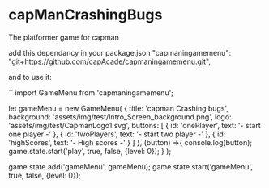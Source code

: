 # capManCrashingBugs
The platformer game for capman



add this dependancy in your package.json
"capmaningamemenu": "git+https://github.com/capAcade/capmaningamemenu.git",


and to use it:

``
import GameMenu from 'capmaningamemenu';

let gameMenu = new GameMenu(
        {
            title: 'capman Crashing bugs',
            background: 'assets/img/test/Intro_Screen_background.png',
            logo: 'assets/img/test/CapmanLogo1.svg',
            buttons: [
                {
                    id: 'onePlayer',
                    text: '- start one player -'
                },
                {
                    id: 'twoPlayers',
                    text: '- start two player -'
                },
                {
                    id: 'highScores',
                    text: '- High scores -'
                }
            ]
        },
        (button) =>{
            console.log(button);
            game.state.start('play', true, false, {level: 0}); 
        }
    );


game.state.add('gameMenu', gameMenu);
game.state.start('gameMenu', true, false, {level: 0});
``